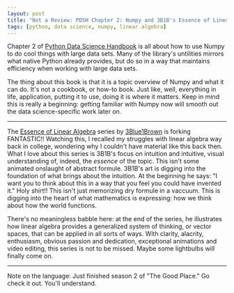 ```yaml
---
layout: post
title: "Not a Review: PDSH Chapter 2: Numpy and 3B1B's Essence of Linear Algebra"
tags: [python, data science, numpy, linear algebra]
---
```


Chapter 2 of [Python Data Science Handbook][ba877d23] is all about how to use Numpy to do cool things with large data sets. Many of the library's untilities mirrors what native Python already provides, but do so in a way that maintains efficiency when working with large data sets.

[ba877d23]: https://github.com/jakevdp/PythonDataScienceHandbook "PDSH on Github"

The thing about this book is that it is a topic overview of Numpy and what it can do. It's not a cookbook, or how-to book. Just like, well, everything in life, application, putting it to use, doing it is where it matters. Keep in mind this is really a beginning: getting familiar with Numpy now will smooth out the data science-specific work later on.

----

The [Essence of Linear Algebra][b6f0dd31] series by
[3Blue1Brown][327c1fea] is forking FANTASTIC!! Watching this, I recalled my struggles with linear algebra way back in college, wondering why I couldn't have material like this back then. What I love about this series is 3B1B's focus on intuition and intuitive, visual understanding of, indeed, the _essence_ of the topic. This isn't some animated onslaught of abstract formule. 3B1B's art is digging into the foundation of what brings about the intuition. At the beginning he says: "I want you to think about this in a way that you feel you could have invented it." Holy shirt!! This isn't just memorizing dry formule in a vaccuum. This is digging into the heart of what mathematics is expressing: how we think about how the world functions.

  [b6f0dd31]: https://www.youtube.com/watch?v=fNk_zzaMoSs&list=PLZHQObOWTQDPD3MizzM2xVFitgF8hE_ab "Playlist on YouTube"
  [327c1fea]: https://www.youtube.com/channel/UCYO_jab_esuFRV4b17AJtAw "YouTube channel"

There's no meaningless babble here: at the end of the series, he illustrates how linear algebra provides a generalized system of thinking, or vector spaces, that can be applied in all sorts of ways. With clarity, alacrity, enthusiasm, obvious passion and dedication, exceptional animations and video editing, this series is not to be missed. Maybe some lightbulbs will finally come on.


---

Note on the language: Just finished season 2 of "The Good Place." Go check it out. You'll understand.
